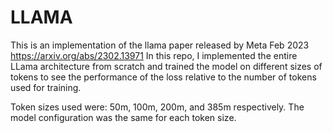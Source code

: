 # LLAMA

This is an implementation of the llama paper released by Meta Feb 2023 https://arxiv.org/abs/2302.13971
In this repo, I implemented the entire LLama architecture from scratch and trained the model on different sizes of tokens to see the performance of the loss relative to 
the number of tokens used for training.

Token sizes used were: 50m, 100m, 200m, and 385m respectively. The model configuration was the same for each token size.
